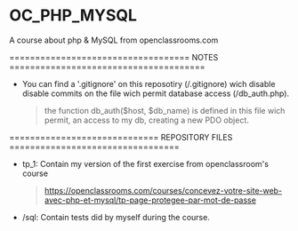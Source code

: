 # OC_PHP_MYSQL

A course about php &amp; MySQL from openclassrooms.com



=================================== NOTES ======================================

- You can find a '.gitignore' on this reposotiry (/.gitignore) wich disable
disable commits on the file wich permit database access (/db_auth.php).
	> the function db_auth($host, $db_name) is defined in this file wich permit,
	an access to my db, creating a new PDO object.


============================= REPOSITORY FILES =================================

- tp_1: Contain my version of the first exercise from openclassroom's course
	> https://openclassrooms.com/courses/concevez-votre-site-web-avec-php-et-mysql/tp-page-protegee-par-mot-de-passe

- /sql: Contain tests did by myself during the course.

